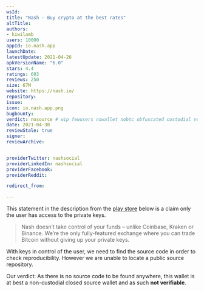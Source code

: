 ```yaml
---
wsId: 
title: "Nash – Buy crypto at the best rates"
altTitle: 
authors:
- kiwilamb
users: 10000
appId: io.nash.app
launchDate: 
latestUpdate: 2021-04-26
apkVersionName: "6.0"
stars: 4.4
ratings: 603
reviews: 250
size: 67M
website: https://nash.io/
repository: 
issue: 
icon: io.nash.app.png
bugbounty: 
verdict: nosource # wip fewusers nowallet nobtc obfuscated custodial nosource nonverifiable reproducible bounty defunct
date: 2021-04-30
reviewStale: true
signer: 
reviewArchive:


providerTwitter: nashsocial
providerLinkedIn: nashsocial
providerFacebook: 
providerReddit: 

redirect_from:

---
```



This statement in the description from the [play store](https://play.google.com/store/apps/details?id=io.nash.app) below is a claim only the user has access to the private keys.

> Nash doesn’t take control of your funds – unlike Coinbase, Kraken or Binance. We’re the only fully-featured exchange where you can trade Bitcoin without giving up your private keys.

With keys in control of the user, we need to find the source code in order to check reproducibility.
However we are unable to locate a public source repository.

Our verdict: As there is no source code to be found anywhere, this wallet is at best a non-custodial closed source wallet and as such **not verifiable**.
